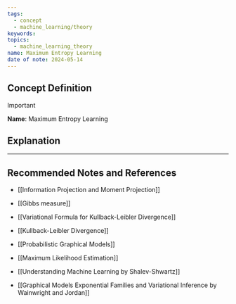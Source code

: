 ```yaml
---
tags:
  - concept
  - machine_learning/theory
keywords: 
topics:
  - machine_learning_theory
name: Maximum Entropy Learning
date of note: 2024-05-14
---
```


## Concept Definition

>[!important]
>**Name**: Maximum Entropy Learning



## Explanation





-----------
##  Recommended Notes and References

- [[Information Projection and Moment Projection]]

- [[Gibbs measure]]
- [[Variational Formula for Kullback-Leibler Divergence]]
- [[Kullback-Leibler Divergence]]
- [[Probabilistic Graphical Models]]

- [[Maximum Likelihood Estimation]]


- [[Understanding Machine Learning by Shalev-Shwartz]]
- [[Graphical Models Exponential Families and Variational Inference by Wainwright and Jordan]]
